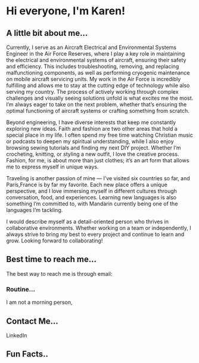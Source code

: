 # Hi everyone, I'm Karen! 


## A little bit about me...
Currently, I serve as an Aircraft Electrical and Environmental Systems Engineer in the Air Force Reserves, where I play a key role in maintaining the electrical and environmental systems of aircraft, ensuring their safety and efficiency. This includes troubleshooting, removing, and replacing malfunctioning components, as well as performing cryogenic maintenance on mobile aircraft servicing units. My work in the Air Force is incredibly fulfilling and allows me to stay at the cutting edge of technology while also serving my country. The process of actively working through complex challenges and visually seeing solutions unfold is what excites me the most. I’m always eager to take on the next problem, whether that’s ensuring the optimal functioning of aircraft systems or crafting something from scratch.

Beyond engineering, I have diverse interests that keep me constantly exploring new ideas. Faith and fashion are two other areas that hold a special place in my life. I often spend my free time watching Christian music or podcasts to deepen my spiritual understanding, while I also enjoy browsing sewing tutorials and finding my next DIY project. Whether I’m crocheting, knitting, or styling a new outfit, I love the creative process. Fashion, for me, is about more than just clothes; it’s an art form that allows me to express myself in unique ways.

Traveling is another passion of mine — I’ve visited six countries so far, and Paris,France is by far my favorite. Each new place offers a unique perspective, and I love immersing myself in different cultures through conversation, food, and experiences. Learning new languages is also something I’m committed to, with Mandarin currently being one of the languages I’m tackling. 

I would describe myself as a detail-oriented person who thrives in collaborative environments. Whether working on a team or independently, I always strive to bring my best to every project and continue to learn and grow. Looking forward to collaborating!


## Best time to reach me...
The best way to reach me is through email:

### Routine...
I am not a morning person, 

## Contact Me...
LinkedIn


## Fun Facts..



